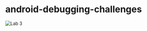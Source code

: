 # android-debugging-challenges
![Lab 3](https://user-images.githubusercontent.com/43687971/153626250-44de563e-7dfd-4772-b4e0-8f32a1fb1f01.gif)
